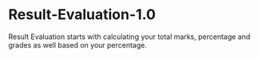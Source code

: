 # Result-Evaluation-1.0
Result Evaluation starts with calculating your total marks, percentage and grades as well based on your percentage.
